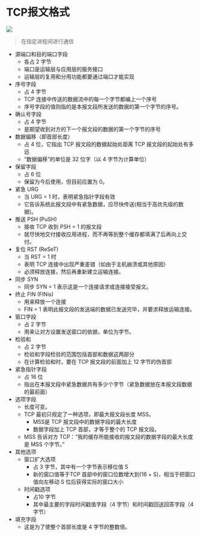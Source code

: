 # TCP报文格式

![](https://cdn.jsdelivr.net/gh/ZanderZhao/img20/file/20191203092003.png)

> 在指定进程间进行通信

- 源端口和目的端口字段
  - 各占 2 字节
  - 端口是运输层与应用层的服务接口
  - 运输层的复用和分用功能都要通过端口才能实现  
- 序号字段
  - 占 4 字节
  - TCP 连接中传送的数据流中的每一个字节都编上一个序号
  - 序号字段的值则指的是本报文段所发送的数据的第一个字节的序号。
- 确认号字段
  - 占 4 字节
  - 是期望收到对方的下一个报文段的数据的第一个字节的序号
- 数据偏移（即首部长度）
  - 占 4 位，它指出 TCP 报文段的数据起始处距离 TCP 报文段的起始处有多远
  - “数据偏移”的单位是 32 位字（以 4 字节为计算单位）  
- 保留字段
  - 占 6 位
  - 保留为今后使用，但目前应置为 0。 
- 紧急 URG
  - 当 URG = 1 时，表明紧急指针字段有效
  - 它告诉系统此报文段中有紧急数据，应尽快传送(相当于高优先级的数据)。 
- 推送 PSH (PuSH)
  - 接收 TCP 收到 PSH = 1 的报文段
  - 就尽快地交付接收应用进程，而不再等到整个缓存都填满了后再向上交付。  
- 复位 RST (ReSeT)
  - 当 RST = 1 时
  - 表明 TCP 连接中出现严重差错（如由于主机崩溃或其他原因）
  - 必须释放连接，然后再重新建立运输连接。 
- 同步 SYN
  - 同步 SYN = 1 表示这是一个连接请求或连接接受报文。 
- 终止 FIN (FINis)
  - 用来释放一个连接
  - FIN = 1 表明此报文段的发送端的数据已发送完毕，并要求释放运输连接。 
- 窗口字段
  - 占 2 字节
  - 用来让对方设置发送窗口的依据，单位为字节。
- 检验和
  - 占 2 字节
  - 检验和字段检验的范围包括首部和数据这两部分
  - 在计算检验和时，要在 TCP 报文段的前面加上 12 字节的伪首部
- 紧急指针字段
  - 占 16 位
  - 指出在本报文段中紧急数据共有多少个字节（紧急数据放在本报文段数据的最前面）
- 选项字段
  - 长度可变。
  - TCP 最初只规定了一种选项，即最大报文段长度 MSS。
    - MSS是 TCP 报文段中的数据字段的最大长度
    - 数据字段加上 TCP 首部，才等于整个的 TCP 报文段。
  - MSS 告诉对方 TCP：“我的缓存所能接收的报文段的数据字段的最大长度是 MSS 个字节。” 
- 其他选项
  - 窗口扩大选项
    - 占 3 字节，其中有一个字节表示移位值 S
    - 新的窗口值等于TCP 首部中的窗口位数增大到(16 + S)，相当于把窗口值向左移动 S 位后获得实际的窗口大小
  - 时间戳选项
    - 占10 字节
    - 其中最主要的字段时间戳值字段（4 字节）和时间戳回送回答字段（4 字节）
- 填充字段
  - 这是为了使整个首部长度是 4 字节的整数倍。 







